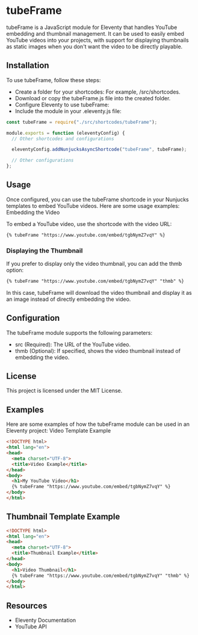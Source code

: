 # tubeFrame

tubeFrame is a JavaScript module for Eleventy that handles YouTube embedding and thumbnail management. It can be used to easily embed YouTube videos into your projects, with support for displaying thumbnails as static images when you don't want the video to be directly playable.
## Installation

To use tubeFrame, follow these steps:
- Create a folder for your shortcodes: For example, /src/shortcodes.
- Download or copy the tubeFrame.js file into the created folder.
- Configure Eleventy to use tubeFrame:
- Include the module in your .eleventy.js file:
```javascript
const tubeFrame = require("./src/shortcodes/tubeFrame");

module.exports = function (eleventyConfig) {
  // Other shortcodes and configurations

  eleventyConfig.addNunjucksAsyncShortcode("tubeFrame", tubeFrame);

  // Other configurations
};
```
## Usage

Once configured, you can use the tubeFrame shortcode in your Nunjucks templates to embed YouTube videos. Here are some usage examples:
Embedding the Video

To embed a YouTube video, use the shortcode with the video URL:

```html
{% tubeFrame "https://www.youtube.com/embed/tgbNymZ7vqY" %}
```

### Displaying the Thumbnail

If you prefer to display only the video thumbnail, you can add the thmb option:

```html
{% tubeFrame "https://www.youtube.com/embed/tgbNymZ7vqY" "thmb" %}
```

In this case, tubeFrame will download the video thumbnail and display it as an image instead of directly embedding the video.

## Configuration

The tubeFrame module supports the following parameters:
- src (Required): The URL of the YouTube video.
- thmb (Optional): If specified, shows the video thumbnail instead of embedding the video.

## License

This project is licensed under the MIT License.
## Examples

Here are some examples of how the tubeFrame module can be used in an Eleventy project:
Video Template Example

```html
<!DOCTYPE html>
<html lang="en">
<head>
  <meta charset="UTF-8">
  <title>Video Example</title>
</head>
<body>
  <h1>My YouTube Video</h1>
  {% tubeFrame "https://www.youtube.com/embed/tgbNymZ7vqY" %}
</body>
</html>

```
## Thumbnail Template Example

```html
<!DOCTYPE html>
<html lang="en">
<head>
  <meta charset="UTF-8">
  <title>Thumbnail Example</title>
</head>
<body>
  <h1>Video Thumbnail</h1>
  {% tubeFrame "https://www.youtube.com/embed/tgbNymZ7vqY" "thmb" %}
</body>
</html>

```
## Resources
- Eleventy Documentation
- YouTube API
